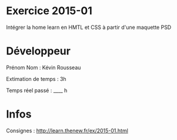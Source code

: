 # Exercice 2015-01
Intégrer la home learn en HMTL et CSS à partir d'une maquette PSD

# Développeur
Prénom Nom : Kévin Rousseau

Extimation de temps : 3h

Temps réel passé : ____ h

# Infos

Consignes : http://learn.thenew.fr/ex/2015-01.html
